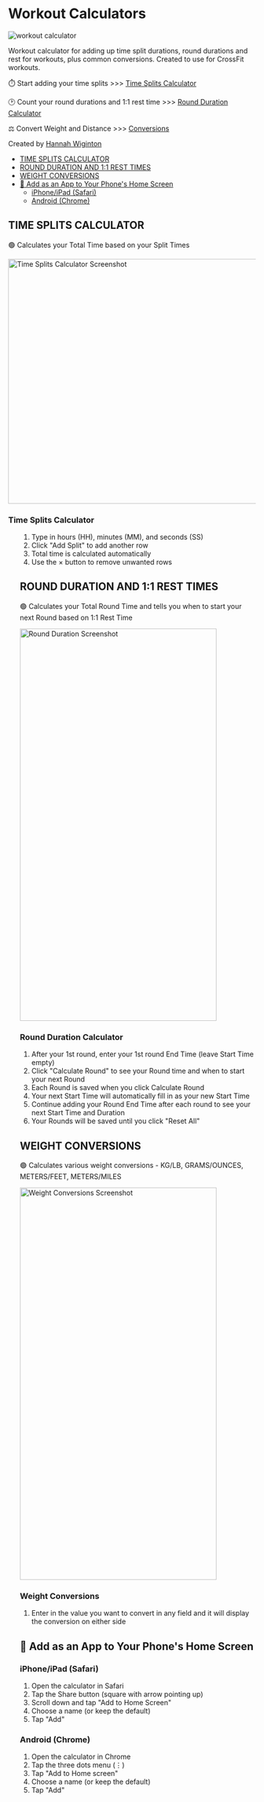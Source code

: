# Workout Calculators <!-- omit from toc -->

<img src="assets\workoutcalcmain.png" alt="workout calculator">

Workout calculator for adding up time split durations, round durations and rest for workouts, plus common conversions. Created to use for CrossFit workouts.

⏱️ Start adding your time splits >>> [Time Splits Calculator](https://hbw42.github.io/workout-calculator/)

🕑 Count your round durations and 1:1 rest time >>> [Round Duration Calculator](https://hbw42.github.io/workout-calculator/duration.html)

⚖️ Convert Weight and Distance >>> [Conversions](https://hbw42.github.io/workout-calculator/rounds.html)


Created by [Hannah Wiginton](https://hannahwiginton.com)

- [TIME SPLITS CALCULATOR](#time-splits-calculator)
- [ROUND DURATION AND 1:1 REST TIMES](#round-duration-and-11-rest-times)
- [WEIGHT CONVERSIONS](#weight-conversions)
- [📱 Add as an App to Your Phone's Home Screen](#-add-as-an-app-to-your-phones-home-screen)
  - [iPhone/iPad (Safari)](#iphoneipad-safari)
  - [Android (Chrome)](#android-chrome)


## TIME SPLITS CALCULATOR

🟢 Calculates your Total Time based on your Split Times

<img src="assets\time_splits_calc.png" width="550" height="498" alt="Time Splits Calculator Screenshot">

<h3>Time Splits Calculator</h3>

<ol>
                <ol>
                    <li>Type in hours (HH), minutes (MM), and seconds (SS)</li>
                    <li>Click "Add Split" to add another row</li>
                    <li>Total time is calculated automatically</li>
                    <li>Use the × button to remove unwanted rows</li>
                </ol>

## ROUND DURATION AND 1:1 REST TIMES

🟢 Calculates your Total Round Time and tells you when to start your next Round based on 1:1 Rest Time


<img src="assets\round_duration_calc_header.jpg" width="400" height="798" alt="Round Duration Screenshot">

  <h3>Round Duration Calculator</h3>
<ol>
               
<li>After your 1st round, enter your 1st round End Time (leave Start Time empty)</li>
<li>Click "Calculate Round" to see your Round time and when to start your next Round</li>
<li>Each Round is saved when you click Calculate Round</li>
<li>Your next Start Time will automatically fill in as your new Start Time</li>
<li>Continue adding your Round End Time after each round to see your next Start Time and Duration</li>
<li>Your Rounds will be saved until you click "Reset All"</li>
</ol>

## WEIGHT CONVERSIONS

🟢 Calculates various weight conversions - KG/LB, GRAMS/OUNCES, METERS/FEET, METERS/MILES


<img src="assets\weight_conversions_main.jpg" width="400" height="798" alt="Weight Conversions Screenshot">

  <h3>Weight Conversions</h3>
<ol>
               
<li>Enter in the value you want to convert in any field and it will display the conversion on either side</li>

</ol>

## 📱 Add as an App to Your Phone's Home Screen

### iPhone/iPad (Safari)
1. Open the calculator in Safari
2. Tap the Share button (square with arrow pointing up)
3. Scroll down and tap "Add to Home Screen"
4. Choose a name (or keep the default)
5. Tap "Add"

### Android (Chrome)
1. Open the calculator in Chrome
2. Tap the three dots menu (⋮)
3. Tap "Add to Home screen"
4. Choose a name (or keep the default)
5. Tap "Add"
